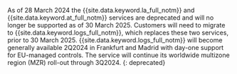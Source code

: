 As of 28 March 2024 the {{site.data.keyword.la_full_notm}} and {{site.data.keyword.at_full_notm}} services are deprecated and will no longer be supported as of 30 March 2025. Customers will need to migrate to {{site.data.keyword.logs_full_notm}}, which replaces these two services,  prior to 30 March 2025. {{site.data.keyword.logs_full_notm}} will become generally available 2Q2024 in Frankfurt and Madrid with day-one support for EU-managed controls. The service will continue its worldwide multizone region (MZR) roll-out through 3Q2024.
{: deprecated}
